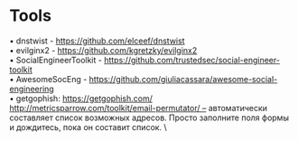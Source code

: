 # Tools
• dnstwist - https://github.com/elceef/dnstwist \
• evilginx2 - https://github.com/kgretzky/evilginx2 \
• SocialEngineerToolkit - https://github.com/trustedsec/social-engineer-toolkit \
• AwesomeSocEng - https://github.com/giuliacassara/awesome-social-engineering \
• getgophish: https://getgophish.com/ \
http://metricsparrow.com/toolkit/email-permutator/ – автоматически составляет список возможных адресов. Просто заполните поля формы и дождитесь, пока он составит список. \